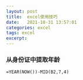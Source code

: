 ```yaml
---
layout: post  
title:  excel使用技巧  
date:   2021-10-31 13:57:01  
categories: excel  
tags: excel  
excerpt:
---
```


### 从身份证中提取年龄

`=YEAR(NOW())-MID(B2,7,4)`